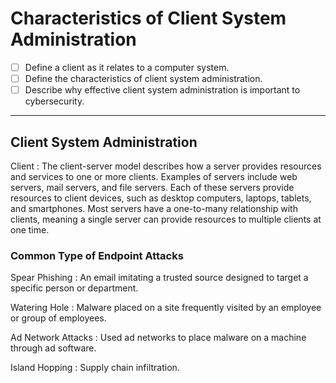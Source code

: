 
# Characteristics of Client System Administration

- [ ] Define a client as it relates to a computer system.
- [ ] Define the characteristics of client system administration.
- [ ] Describe why effective client system administration is important to cybersecurity.

---

## Client System Administration

Client
: The client-server model describes how a server provides resources and services to one or more clients. Examples of servers include web servers, mail servers, and file servers. Each of these servers provide resources to client devices, such as desktop computers, laptops, tablets, and smartphones. Most servers have a one-to-many relationship with clients, meaning a single server can provide resources to multiple clients at one time.

### Common Type of Endpoint Attacks

Spear Phishing
: An email imitating a trusted source designed to target a specific person or department.

Watering Hole
: Malware placed on a site frequently visited by an employee or group of employees.

Ad Network Attacks
: Used ad networks to place malware on a machine through ad software.

Island Hopping
: Supply chain infiltration.
